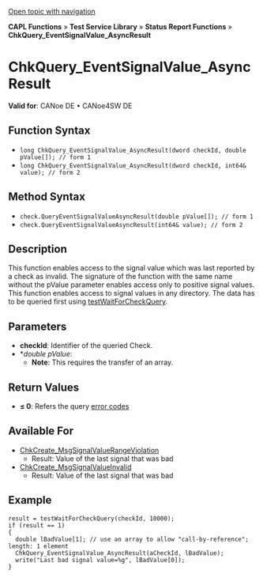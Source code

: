 [Open topic with navigation](../../../../../CANoeDEFamily.htm#Topics/CAPLFunctions/Test/Functions/CAPLfunctionChkQueryEventSignalValueAsyncResult.md)

**CAPL Functions** » **Test Service Library** » **Status Report Functions** » **ChkQuery_EventSignalValue_AsyncResult**

# ChkQuery_EventSignalValue_AsyncResult

**Valid for**: CANoe DE • CANoe4SW DE

## Function Syntax

- `long ChkQuery_EventSignalValue_AsyncResult(dword checkId, double pValue[]); // form 1`
- `long ChkQuery_EventSignalValue_AsyncResult(dword checkId, int64& value); // form 2`

## Method Syntax

- `check.QueryEventSignalValueAsyncResult(double pValue[]); // form 1`
- `check.QueryEventSignalValueAsyncResult(int64& value); // form 2`

## Description

This function enables access to the signal value which was last reported by a check as invalid. The signature of the function with the same name without the pValue parameter enables access only to positive signal values. This function enables access to signal values in any directory. The data has to be queried first using [testWaitForCheckQuery](CAPLfunctionTestWaitForCheckQuery.md).

## Parameters

- **checkId**: Identifier of the queried Check.
- **double *pValue**:
  - **Note**: This requires the transfer of an array.

## Return Values

- **≤ 0**: Refers the query [error codes](../CAPLfunctionsTSLErrorCodes.md)

## Available For

- [ChkCreate_MsgSignalValueRangeViolation](CAPLfunctionChkCreateMsgSignalValueRangeViolation.md)
  - Result: Value of the last signal that was bad
- [ChkCreate_MsgSignalValueInvalid](CAPLfunctionChkCreateMsgSignalValueInvalid.md)
  - Result: Value of the last signal that was bad

## Example

```plaintext
result = testWaitForCheckQuery(checkId, 10000);
if (result == 1)
{
  double lBadValue[1]; // use an array to allow "call-by-reference"; length: 1 element
  ChkQuery_EventSignalValue_AsyncResult(aCheckId, lBadValue);
  write("Last bad signal value=%g", lBadValue[0]);
}
```
